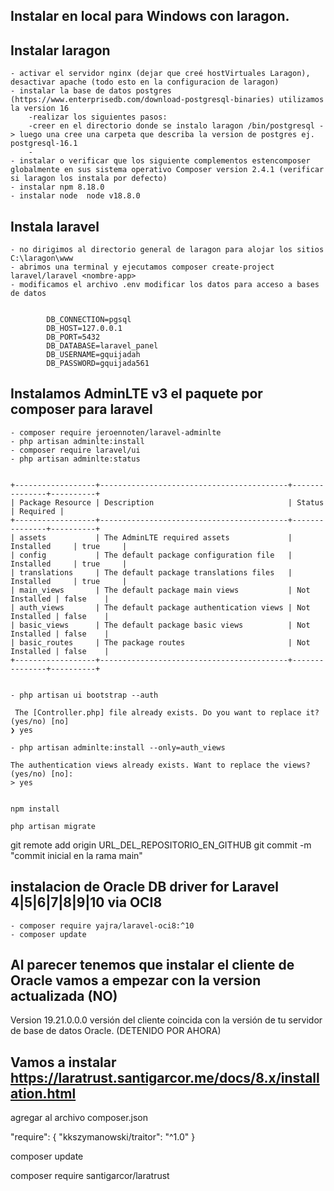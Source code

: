 

## Instalar en local para Windows con laragon.
## Instalar laragon 
  
    - activar el servidor nginx (dejar que creé hostVirtuales Laragon), desactivar apache (todo esto en la configuracion de laragon)
    - instalar la base de datos postgres (https://www.enterprisedb.com/download-postgresql-binaries) utilizamos la version 16
        -realizar los siguientes pasos:
        -creer en el directorio donde se instalo laragon /bin/postgresql -> luego una cree una carpeta que describa la version de postgres ej. postgresql-16.1
        -
    - instalar o verificar que los siguiente complementos estencomposer globalmente en sus sistema operativo Composer version 2.4.1 (verificar si laragon los instala por defecto)
    - instalar npm 8.18.0
    - instalar node  node v18.8.0

## Instala laravel
    - no dirigimos al directorio general de laragon para alojar los sitios C:\laragon\www
    - abrimos una terminal y ejecutamos composer create-project laravel/laravel <nombre-app>
    - modificamos el archivo .env modificar los datos para acceso a bases de datos


            DB_CONNECTION=pgsql
            DB_HOST=127.0.0.1
            DB_PORT=5432
            DB_DATABASE=laravel_panel
            DB_USERNAME=gquijadah
            DB_PASSWORD=gquijada561

## Instalamos AdminLTE v3 el paquete por composer para laravel 
    
    - composer require jeroennoten/laravel-adminlte
    - php artisan adminlte:install
    - composer require laravel/ui
    - php artisan adminlte:status

    
    +------------------+------------------------------------------+---------------+----------+
    | Package Resource | Description                              | Status        | Required |
    +------------------+------------------------------------------+---------------+----------+
    | assets           | The AdminLTE required assets             | Installed     | true     |
    | config           | The default package configuration file   | Installed     | true     |
    | translations     | The default package translations files   | Installed     | true     |
    | main_views       | The default package main views           | Not Installed | false    |
    | auth_views       | The default package authentication views | Not Installed | false    |
    | basic_views      | The default package basic views          | Not Installed | false    |
    | basic_routes     | The package routes                       | Not Installed | false    |
    +------------------+------------------------------------------+---------------+----------+


    - php artisan ui bootstrap --auth

     The [Controller.php] file already exists. Do you want to replace it? (yes/no) [no]
    ❯ yes

    - php artisan adminlte:install --only=auth_views

    The authentication views already exists. Want to replace the views? (yes/no) [no]:
    > yes


    npm install

    php artisan migrate

git remote add origin URL_DEL_REPOSITORIO_EN_GITHUB
git commit -m "commit inicial en la rama main"



## instalacion de Oracle DB driver for Laravel 4|5|6|7|8|9|10 via OCI8

    - composer require yajra/laravel-oci8:^10
    - composer update

## Al parecer tenemos que instalar el cliente de Oracle vamos a empezar con la version actualizada (NO)

 Version 19.21.0.0.0
 versión del cliente coincida con la versión de tu servidor de base de datos Oracle. (DETENIDO POR AHORA)

## Vamos a instalar https://laratrust.santigarcor.me/docs/8.x/installation.html
 agregar al archivo composer.json

"require": {
    "kkszymanowski/traitor": "^1.0"
}

composer update

composer require santigarcor/laratrust



